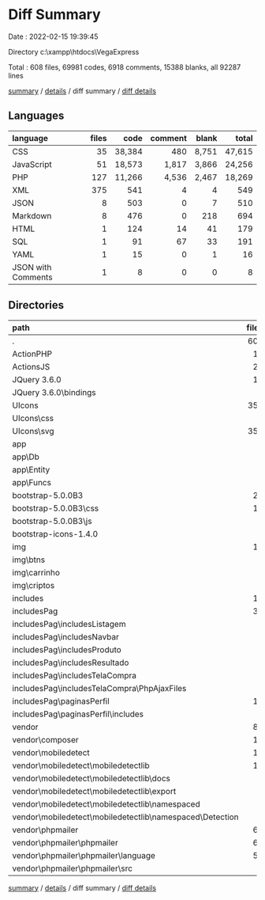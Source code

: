 # Diff Summary

Date : 2022-02-15 19:39:45

Directory c:\xampp\htdocs\VegaExpress

Total : 608 files,  69981 codes, 6918 comments, 15388 blanks, all 92287 lines

[summary](results.md) / [details](details.md) / diff summary / [diff details](diff-details.md)

## Languages
| language | files | code | comment | blank | total |
| :--- | ---: | ---: | ---: | ---: | ---: |
| CSS | 35 | 38,384 | 480 | 8,751 | 47,615 |
| JavaScript | 51 | 18,573 | 1,817 | 3,866 | 24,256 |
| PHP | 127 | 11,266 | 4,536 | 2,467 | 18,269 |
| XML | 375 | 541 | 4 | 4 | 549 |
| JSON | 8 | 503 | 0 | 7 | 510 |
| Markdown | 8 | 476 | 0 | 218 | 694 |
| HTML | 1 | 124 | 14 | 41 | 179 |
| SQL | 1 | 91 | 67 | 33 | 191 |
| YAML | 1 | 15 | 0 | 1 | 16 |
| JSON with Comments | 1 | 8 | 0 | 0 | 8 |

## Directories
| path | files | code | comment | blank | total |
| :--- | ---: | ---: | ---: | ---: | ---: |
| . | 608 | 69,981 | 6,918 | 15,388 | 92,287 |
| ActionPHP | 14 | 493 | 26 | 150 | 669 |
| ActionsJS | 29 | 330 | 23 | 122 | 475 |
| JQuery 3.6.0 | 10 | 6,284 | 117 | 167 | 6,568 |
| JQuery 3.6.0\bindings | 1 | 20 | 6 | 1 | 27 |
| UIcons | 355 | 1,439 | 1 | 4 | 1,444 |
| UIcons\css | 1 | 1,078 | 0 | 3 | 1,081 |
| UIcons\svg | 354 | 361 | 1 | 1 | 363 |
| app | 9 | 769 | 48 | 217 | 1,034 |
| app\Db | 1 | 103 | 20 | 34 | 157 |
| app\Entity | 7 | 575 | 16 | 171 | 762 |
| app\Funcs | 1 | 91 | 12 | 12 | 115 |
| bootstrap-5.0.0B3 | 22 | 46,847 | 1,750 | 11,641 | 60,238 |
| bootstrap-5.0.0B3\css | 16 | 35,088 | 136 | 8,133 | 43,357 |
| bootstrap-5.0.0B3\js | 6 | 11,759 | 1,614 | 3,508 | 16,881 |
| bootstrap-icons-1.4.0 | 1 | 3 | 0 | 0 | 3 |
| img | 19 | 157 | 3 | 3 | 163 |
| img\btns | 8 | 52 | 1 | 1 | 54 |
| img\carrinho | 1 | 1 | 0 | 0 | 1 |
| img\criptos | 5 | 5 | 0 | 0 | 5 |
| includes | 10 | 1,730 | 192 | 468 | 2,390 |
| includesPag | 37 | 4,069 | 403 | 1,043 | 5,515 |
| includesPag\includesListagem | 1 | 76 | 0 | 17 | 93 |
| includesPag\includesNavbar | 1 | 98 | 23 | 37 | 158 |
| includesPag\includesProduto | 1 | 4 | 0 | 0 | 4 |
| includesPag\includesResultado | 1 | 0 | 0 | 1 | 1 |
| includesPag\includesTelaCompra | 9 | 405 | 88 | 116 | 609 |
| includesPag\includesTelaCompra\PhpAjaxFiles | 3 | 78 | 38 | 26 | 142 |
| includesPag\paginasPerfil | 10 | 802 | 172 | 262 | 1,236 |
| includesPag\paginasPerfil\includes | 5 | 199 | 142 | 81 | 422 |
| vendor | 84 | 6,882 | 4,196 | 1,367 | 12,445 |
| vendor\composer | 10 | 771 | 162 | 225 | 1,158 |
| vendor\mobiledetect | 12 | 1,076 | 898 | 305 | 2,279 |
| vendor\mobiledetect\mobiledetectlib | 12 | 1,076 | 898 | 305 | 2,279 |
| vendor\mobiledetect\mobiledetectlib\docs | 4 | 67 | 0 | 23 | 90 |
| vendor\mobiledetect\mobiledetectlib\export | 1 | 28 | 32 | 8 | 68 |
| vendor\mobiledetect\mobiledetectlib\namespaced | 1 | 4 | 16 | 3 | 23 |
| vendor\mobiledetect\mobiledetectlib\namespaced\Detection | 1 | 4 | 16 | 3 | 23 |
| vendor\phpmailer | 61 | 5,032 | 3,135 | 833 | 9,000 |
| vendor\phpmailer\phpmailer | 61 | 5,032 | 3,135 | 833 | 9,000 |
| vendor\phpmailer\phpmailer\language | 52 | 1,019 | 321 | 156 | 1,496 |
| vendor\phpmailer\phpmailer\src | 5 | 3,688 | 2,768 | 579 | 7,035 |

[summary](results.md) / [details](details.md) / diff summary / [diff details](diff-details.md)